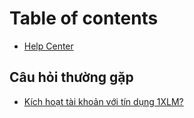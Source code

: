 # Table of contents

* [Help Center](README.md)

## Câu hỏi thường gặp

* [Kích hoạt tài khoản với tín dụng 1XLM?](cau-hoi-thuong-gap/kich-hoat-tai-khoan-voi-tin-dung-1xlm.md)

